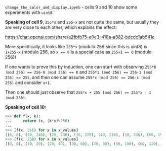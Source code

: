 `change_the_color_and_display.ipynb` - cells 9 and 10 show some experiments with `uint8`

**Speaking of cell 9**, `255*x` and `255-x` are not quite the same, but usually they are very close to each other, which explains the effect:

https://chat.openai.com/share/e2fbfb75-e0e3-418a-a882-bdcdc1ab541e

More specifically, it looks like `255*x` (modulo 256 since this is uint8) is `1+255-x` (modulo 256, so `x == 0` is a special case as `255+1 == 0` (modulo 256))

If one wants to prove this by induction, one can start with observing `255*0 (mod 256) == 256-0 (mod 256) == 0` and
`255*1 (mod 256) == 256-1 (mod 256) == 255`, and then one can assume `255*x (mod 256) == 256-x (mod 256)` and consider `x+1`.

Then one should just observe that `255*x + 255 (mod 256) == 255*x - 1 (mod 256)`.

**Speaking of cell 10:**

```python
>>> def f(x, k):
...     return (x, (k*x)%256)
...
>>> [f(x, 255) for x in x_values]
[(0, 0), (10, 246), (20, 236), (30, 226), (40, 216), (50, 206), (60, 196), (70, 186), (80, 176), (90, 166), (100, 156), (110, 146), (120, 136), (130, 126), (140, 116), (150, 106), (160, 96), (170, 86), (180, 76), (190, 66), (200, 56), (210, 46), (220, 36), (230, 26), (240, 16), (250, 6)]
>>> [f(x, 258) for x in x_values]
[(0, 0), (10, 20), (20, 40), (30, 60), (40, 80), (50, 100), (60, 120), (70, 140), (80, 160), (90, 180), (100, 200), (110, 220), (120, 240), (130, 4), (140, 24), (150, 44), (160, 64), (170, 84), (180, 104), (190, 124), (200, 144), (210, 164), (220, 184), (230, 204), (240, 224), (250, 244)]
```

